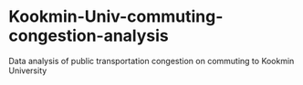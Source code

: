 # Kookmin-Univ-commuting-congestion-analysis
Data analysis of public transportation congestion on commuting to Kookmin University
